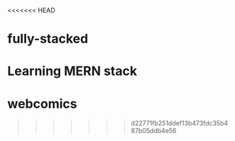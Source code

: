 <<<<<<< HEAD
# fully-stacked
Learning MERN stack
=======
# webcomics
>>>>>>> d22771fb251ddef13b473fdc35b487b05ddb4e56
